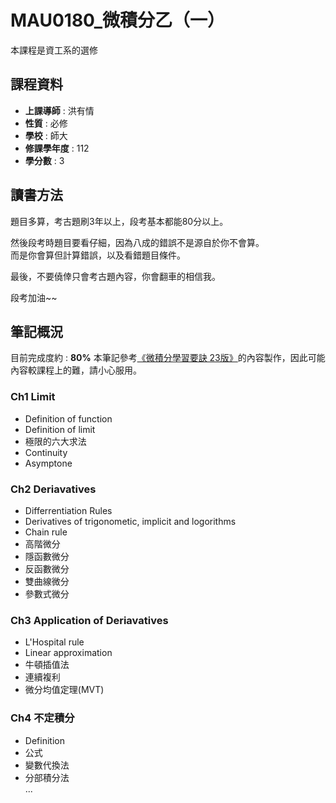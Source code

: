 # MAU0180_微積分乙（一） 

本課程是資工系的選修  

## 課程資料  

+ **上課導師** : 洪有情  
+ **性質** : 必修
+ **學校** : 師大 
+ **修課學年度** : 112 
+ **學分數** : 3  

## 讀書方法  
題目多算，考古題刷3年以上，段考基本都能80分以上。
  
然後段考時題目要看仔細，因為八成的錯誤不是源自於你不會算。  
而是你會算但計算錯誤，以及看錯題目條件。
  
最後，不要僥倖只會考古題內容，你會翻車的相信我。
  
段考加油~~  

## 筆記概況  
目前完成度約 : **80%** 
本筆記參考[《微積分學習要訣 23版》](https://shopee.tw/%E3%80%90%E4%BA%8C%E6%89%8B%E3%80%91%E5%BE%AE%E7%A9%8D%E5%88%86%E5%AD%B8%E7%BF%92%E8%A6%81%E8%A8%A3-i.1099573795.18186247388?sp_atk=e818706d-76c8-4027-b0f5-977960190120&xptdk=e818706d-76c8-4027-b0f5-977960190120)的內容製作，因此可能內容較課程上的難，請小心服用。
  
### Ch1 Limit  
- Definition of function  
- Definition of limit  
- 極限的六大求法  
- Continuity  
- Asymptone  
 
### Ch2 Deriavatives  
- Differrentiation Rules  
- Derivatives of trigonometic, implicit and logorithms
- Chain rule  
- 高階微分
- 隱函數微分  
- 反函數微分  
- 雙曲線微分  
- 參數式微分

### Ch3 Application of Deriavatives  
- L'Hospital rule  
- Linear approximation  
- 牛頓插值法  
- 連續複利  
- 微分均值定理(MVT)  

### Ch4 不定積分  
- Definition  
- 公式  
- 變數代換法  
- 分部積分法   
...
